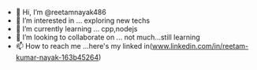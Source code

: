 - 👋 Hi, I’m @reetamnayak486
- 👀 I’m interested in ... exploring new techs
- 🌱 I’m currently learning ... cpp,nodejs
- 💞️ I’m looking to collaborate on ... not much...still learning
- 📫 How to reach me ...here's my linked in(www.linkedin.com/in/reetam-kumar-nayak-163b45264)

<!---
reetamnayak486/reetamnayak486 is a ✨ special ✨ repository because its `README.md` (this file) appears on your GitHub profile.
You can click the Preview link to take a look at your changes.
--->
